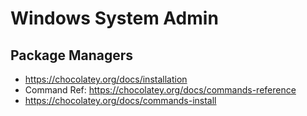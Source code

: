 # Windows System Admin

## Package Managers
- https://chocolatey.org/docs/installation
- Command Ref: https://chocolatey.org/docs/commands-reference
- https://chocolatey.org/docs/commands-install
